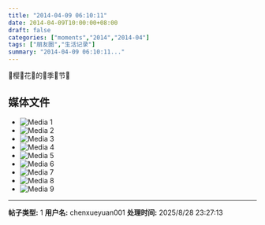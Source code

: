 ```yaml
---
title: "2014-04-09 06:10:11"
date: 2014-04-09T10:00:00+08:00
draft: false
categories: ["moments","2014","2014-04"]
tags: ["朋友圈","生活记录"]
summary: "2014-04-09 06:10:11..."
---
```


🌸樱🌸花🌸的🌸季🌸节🌸

## 媒体文件

- ![Media 1](/Moments/photos/2014-04-09/201404090610110.jpg)
- ![Media 2](/Moments/photos/2014-04-09/201404090610111.jpg)
- ![Media 3](/Moments/photos/2014-04-09/201404090610112.jpg)
- ![Media 4](/Moments/photos/2014-04-09/201404090610113.jpg)
- ![Media 5](/Moments/photos/2014-04-09/201404090610114.jpg)
- ![Media 6](/Moments/photos/2014-04-09/201404090610115.jpg)
- ![Media 7](/Moments/photos/2014-04-09/201404090610116.jpg)
- ![Media 8](/Moments/photos/2014-04-09/201404090610117.jpg)
- ![Media 9](/Moments/photos/2014-04-09/201404090610118.jpg)

---

**帖子类型:** 1
**用户名:** chenxueyuan001
**处理时间:** 2025/8/28 23:27:13